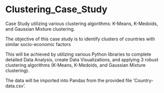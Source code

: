 # Clustering_Case_Study
Case Study utilizing various clustering algorithms: K-Means, K-Medoids, and Gaussian Mixture clustering.

The objective of this case study is to identify clusters of countries with similar socio-economic factors

This will be achieved by utilizing various Python libraries to complete detailed Data Analysis, create Data Visualizations, and applying 3 robust clustering algorithms (K-Means, K-Medoids, and Gaussian Mixture clustering).

The data will be imported into Pandas from the provided file ‘Country-data.csv’.
